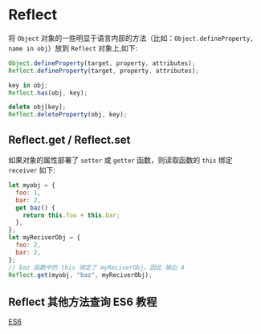 # Reflect

将 `Object` 对象的一些明显于语言内部的方法（比如：`Object.defineProperty, name in obj`）放到 `Reflect`
对象上,如下:

```js
Object.defineProperty(target, property, attributes);
Reflect.defineProperty(target, property, attributes);

key in obj;
Reflect.has(obj, key);

delete obj[key];
Reflect.deleteProperty(obj, key);
```

## Reflect.get / Reflect.set

如果对象的属性部署了 `setter` 或 `getter` 函数，则读取函数的 `this` 绑定 `receiver` 如下:

```js
let myobj = {
  foo: 1,
  bar: 2,
  get baz() {
    return this.foo + this.bar;
  },
};
let myReciverObj = {
  foo: 2,
  bar: 2,
};
// baz 函数中的 this 绑定了 myReciverObj，因此 输出 4
Reflect.get(myobj, "baz", myReciverObj);
```

## Reflect 其他方法查询 ES6 教程

[ES6](http://es6.ruanyifeng.com/)

